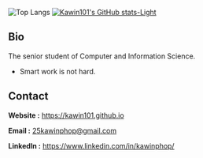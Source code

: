 ![Top Langs](https://github-readme-stats.vercel.app/api/top-langs/?username=kawin101&layout=compact)
[![Kawin101's GitHub stats-Light](https://github-readme-stats.vercel.app/api?username=kawin101&show_icons=true&theme=default#gh-light-mode-only)](https://github.com/kawin101/github-readme-stats#gh-light-mode-only)
## Bio
The senior student of Computer and Information Science.
- Smart work is not hard.

## Contact

**Website :** https://kawin101.github.io

**Email :** 25kawinphop@gmail.com

**LinkedIn :** https://www.linkedin.com/in/kawinphop/

